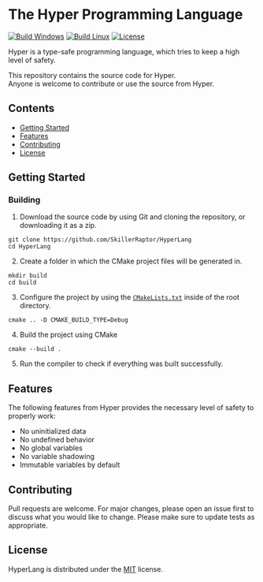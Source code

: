 # The Hyper Programming Language
[![Build Windows](https://img.shields.io/github/workflow/status/SkillerRaptor/HyperLang/build-windows?style=flat&label=Build%20Windows&logo=github)](https://github.com/SkillerRaptor/HyperLang/blob/master/.github/workflows/build-windows.yml)
[![Build Linux](https://img.shields.io/github/workflow/status/SkillerRaptor/HyperLang/build-linux?style=flat&label=Build%20Linux&logo=github)](https://github.com/SkillerRaptor/HyperLang/blob/master/.github/workflows/build-linux.yml)
[![License](https://img.shields.io/badge/license-MIT-yellow?style=flat)](https://github.com/SkillerRaptor/HyperLang/blob/master/LICENSE)

Hyper is a type-safe programming language, which tries to keep a high level of safety.

This repository contains the source code for Hyper. <br />
Anyone is welcome to contribute or use the source from Hyper.

## Contents
- [Getting Started](#getting-started)
- [Features](#features)
- [Contributing](#contributing)
- [License](#license)

## Getting Started

### Building
1. Download the source code by using Git and cloning the repository, or downloading it as a zip.
```shell
git clone https://github.com/SkillerRaptor/HyperLang
cd HyperLang
```

2. Create a folder in which the CMake project files will be generated in.
```shell
mkdir build
cd build
```

3. Configure the project by using the <code><a href="https://github.com/SkillerRaptor/HyperLang/blob/master/CMakeLists.txt">CMakeLists.txt</a></code> inside of the root directory.
```shell
cmake .. -D CMAKE_BUILD_TYPE=Debug
```

4. Build the project using CMake
```shell
cmake --build .
```

5. Run the compiler to check if everything was built successfully.

## Features
The following features from Hyper provides the necessary level of safety to properly work:   
- No uninitialized data
- No undefined behavior
- No global variables
- No variable shadowing
- Immutable variables by default

## Contributing
Pull requests are welcome. For major changes, please open an issue first to discuss what you would like to change.
Please make sure to update tests as appropriate.

## License
HyperLang is distributed under the [MIT](https://github.com/SkillerRaptor/HyperLang/blob/master/LICENSE) license.
